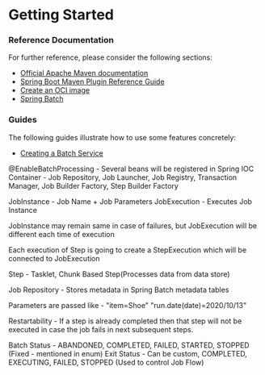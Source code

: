 # Getting Started

### Reference Documentation
For further reference, please consider the following sections:

* [Official Apache Maven documentation](https://maven.apache.org/guides/index.html)
* [Spring Boot Maven Plugin Reference Guide](https://docs.spring.io/spring-boot/docs/2.3.4.RELEASE/maven-plugin/reference/html/)
* [Create an OCI image](https://docs.spring.io/spring-boot/docs/2.3.4.RELEASE/maven-plugin/reference/html/#build-image)
* [Spring Batch](https://docs.spring.io/spring-boot/docs/2.3.4.RELEASE/reference/htmlsingle/#howto-batch-applications)

### Guides
The following guides illustrate how to use some features concretely:

* [Creating a Batch Service](https://spring.io/guides/gs/batch-processing/)

@EnableBatchProcessing - Several beans will be registered in Spring IOC Container - Job Repository, Job Launcher,
Job Registry, Transaction Manager, Job Builder Factory, Step Builder Factory

JobInstance - Job Name + Job Parameters
JobExecution - Executes Job Instance

JobInstance may remain same in case of failures, but JobExecution will be different each time of execution

Each execution of Step is going to create a StepExecution which will be connected to JobExecution

Step - Tasklet, Chunk Based Step(Processes data from data store)

Job Repository - Stores metadata in Spring Batch metadata tables

Parameters are passed like - "item=Shoe" "run.date(date)=2020/10/13"

Restartability - If a step is already completed then that step will not be executed in case the job fails in next subsequent steps.

Batch Status - ABANDONED, COMPLETED, FAILED, STARTED, STOPPED (Fixed - mentioned in enum)
Exit Status - Can be custom, COMPLETED, EXECUTING, FAILED, STOPPED (Used to control Job Flow)